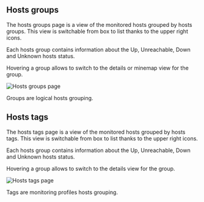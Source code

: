 ## Hosts groups
The hosts groups page is a view of the monitored hosts grouped by hosts groups. This view is switchable from box to list thanks to the upper right icons.

Each hosts group contains information about the Up, Unreachable, Down and Unknown hosts status.

Hovering a group allows to switch to the details or minemap view for the group.

![Hosts groups page](./Capture03.JPG "Hosts groups")

Groups are logical hosts grouping.


## Hosts tags
The hosts tags page is a view of the monitored hosts grouped by hosts tags. This view is switchable from box to list thanks to the upper right icons.

Each hosts group contains information about the Up, Unreachable, Down and Unknown hosts status.

Hovering a group allows to switch to the details view for the group.

![Hosts tags page](./Capture04.JPG "Hosts tags")

Tags are monitoring profiles hosts grouping.


